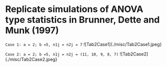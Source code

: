 # Replicate simulations of ANOVA type statistics in Brunner, Dette and Munk (1997)


<!---
```math
\begin{aligned}
H_0^F: CF = 0 \Longleftrightarrow H_0^F: MF = C'[CC']^{-1}CF = 0
\end{aligned}
```

```math
\begin{aligned}
Q_N(\tilde{C}) & = N \hat{p}' \tilde{C} \hat{p} \sim \chi^2_{\mathrm{rank}(C)}, \\
F_N(M) & = \frac{N}{\mathrm{tr}(D_M \hat{V}_N)} \hat{p}' M \hat{p} \sim F(\hat{f},\hat{f_0}).\\
\end{aligned}
```
--->

`Case 1: a = 2; b =5, n1j = n2j = 7`
![Tab2Case1](./misc/Tab2Case1.jpeg}

`Case 2: a = 2; b =5, n1j = n2j = (11, 10, 9, 8, 7)`
![Tab2Case2](./misc/Tab2Case2.jpeg}
